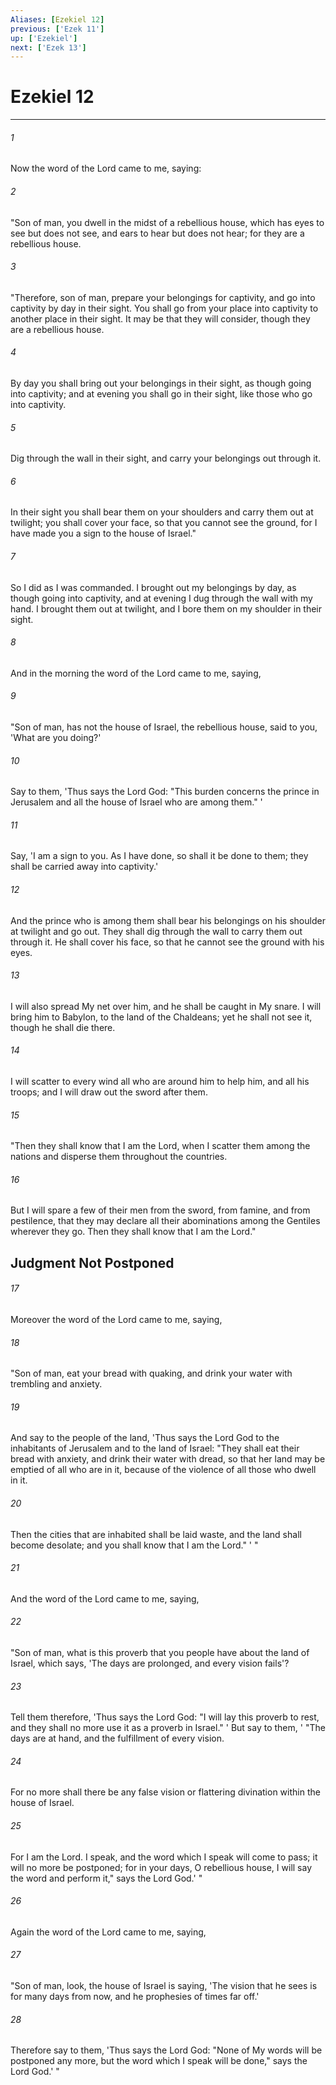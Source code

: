```yaml
---
Aliases: [Ezekiel 12]
previous: ['Ezek 11']
up: ['Ezekiel']
next: ['Ezek 13']
---
```

# Ezekiel 12

***


###### 1 
Now the word of the Lord came to me, saying: 

###### 2 
"Son of man, you dwell in the midst of a rebellious house, which has eyes to see but does not see, and ears to hear but does not hear; for they are a rebellious house. 

###### 3 
"Therefore, son of man, prepare your belongings for captivity, and go into captivity by day in their sight. You shall go from your place into captivity to another place in their sight. It may be that they will consider, though they are a rebellious house. 

###### 4 
By day you shall bring out your belongings in their sight, as though going into captivity; and at evening you shall go in their sight, like those who go into captivity. 

###### 5 
Dig through the wall in their sight, and carry your belongings out through it. 

###### 6 
In their sight you shall bear them on your shoulders and carry them out at twilight; you shall cover your face, so that you cannot see the ground, for I have made you a sign to the house of Israel." 

###### 7 
So I did as I was commanded. I brought out my belongings by day, as though going into captivity, and at evening I dug through the wall with my hand. I brought them out at twilight, and I bore them on my shoulder in their sight. 

###### 8 
And in the morning the word of the Lord came to me, saying, 

###### 9 
"Son of man, has not the house of Israel, the rebellious house, said to you, 'What are you doing?' 

###### 10 
Say to them, 'Thus says the Lord God: "This burden concerns the prince in Jerusalem and all the house of Israel who are among them." ' 

###### 11 
Say, 'I am a sign to you. As I have done, so shall it be done to them; they shall be carried away into captivity.' 

###### 12 
And the prince who is among them shall bear his belongings on his shoulder at twilight and go out. They shall dig through the wall to carry them out through it. He shall cover his face, so that he cannot see the ground with his eyes. 

###### 13 
I will also spread My net over him, and he shall be caught in My snare. I will bring him to Babylon, to the land of the Chaldeans; yet he shall not see it, though he shall die there. 

###### 14 
I will scatter to every wind all who are around him to help him, and all his troops; and I will draw out the sword after them. 

###### 15 
"Then they shall know that I am the Lord, when I scatter them among the nations and disperse them throughout the countries. 

###### 16 
But I will spare a few of their men from the sword, from famine, and from pestilence, that they may declare all their abominations among the Gentiles wherever they go. Then they shall know that I am the Lord." 

## Judgment Not Postponed 

###### 17 
Moreover the word of the Lord came to me, saying, 

###### 18 
"Son of man, eat your bread with quaking, and drink your water with trembling and anxiety. 

###### 19 
And say to the people of the land, 'Thus says the Lord God to the inhabitants of Jerusalem and to the land of Israel: "They shall eat their bread with anxiety, and drink their water with dread, so that her land may be emptied of all who are in it, because of the violence of all those who dwell in it. 

###### 20 
Then the cities that are inhabited shall be laid waste, and the land shall become desolate; and you shall know that I am the Lord." ' " 

###### 21 
And the word of the Lord came to me, saying, 

###### 22 
"Son of man, what is this proverb that you people have about the land of Israel, which says, 'The days are prolonged, and every vision fails'? 

###### 23 
Tell them therefore, 'Thus says the Lord God: "I will lay this proverb to rest, and they shall no more use it as a proverb in Israel." ' But say to them, ' "The days are at hand, and the fulfillment of every vision. 

###### 24 
For no more shall there be any false vision or flattering divination within the house of Israel. 

###### 25 
For I am the Lord. I speak, and the word which I speak will come to pass; it will no more be postponed; for in your days, O rebellious house, I will say the word and perform it," says the Lord God.' " 

###### 26 
Again the word of the Lord came to me, saying, 

###### 27 
"Son of man, look, the house of Israel is saying, 'The vision that he sees is for many days from now, and he prophesies of times far off.' 

###### 28 
Therefore say to them, 'Thus says the Lord God: "None of My words will be postponed any more, but the word which I speak will be done," says the Lord God.' "
